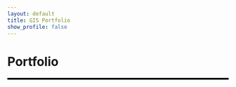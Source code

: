 ```yaml
---
layout: default
title: GIS Portfolio
show_profile: false
---
```


# Portfolio
<hr style="height: 4px; background-color: black; border: none; margin: 20px 0;">
